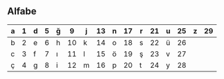 ## Alfabe

| a | 1 | d | 5 | ğ | 9 | j | 13 | n | 17 | r | 21 | u | 25 | z | 29 |
| ------------- |:-------------:| ------------- |:-------------:| ------------- |:-------------:| ------------- |:-------------:| ------------- |:-------------:| ------------- |:-------------:| ------------- |:-------------:| ------------- |:-------------:| 
| b | 2 | e | 6 | h | 10 | k | 14 | o | 18 | s | 22 | ü | 26 |
| c | 3 | f | 7 | ı | 11 | l | 15 | ö | 19 | ş | 23 | v | 27 |
| ç | 4 | g | 8 | i | 12 | m | 16 | p | 20 | t | 24 | y | 28 |
